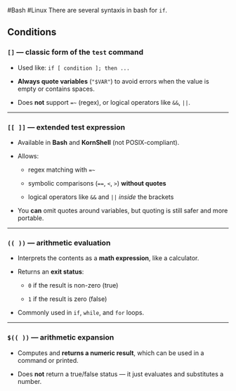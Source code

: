#Bash #Linux 
There are several syntaxis in bash for `if`. 
## Conditions
### `[]` — classic form of the `test` command

- Used like: `if [ condition ]; then ...`
    
- **Always quote variables** (`"$VAR"`) to avoid errors when the value is empty or contains spaces.
    
- Does **not** support ` =~ ` (regex), or logical operators like `&&`, `||`.
    

---

### `[[ ]]` — extended test expression

- Available in **Bash** and **KornShell** (not POSIX-compliant).
    
- Allows:
    
    - regex matching with ` =~ `
        
    - symbolic comparisons (` == `, `<`, `>`) **without quotes**
        
    - logical operators like `&&` and `||` _inside_ the brackets
        
- You **can** omit quotes around variables, but quoting is still safer and more portable.
    

---

### `(( ))` — arithmetic evaluation

- Interprets the contents as a **math expression**, like a calculator.
    
- Returns an **exit status**:
    
    - `0` if the result is non-zero (true)
        
    - `1` if the result is zero (false)
        
- Commonly used in `if`, `while`, and `for` loops.
    

---

### `$(( ))` — arithmetic **expansion**

- Computes and **returns a numeric result**, which can be used in a command or printed.
    
- Does **not** return a true/false status — it just evaluates and substitutes a number.

